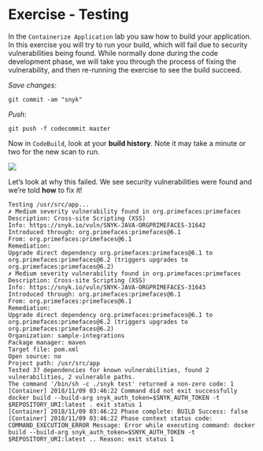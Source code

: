 # Exercise - Testing

In the `Containerize Application` lab you saw how to build your application. In this exercise you will try to run your build, which will fail due to security vulnerabilities being found. While normally done during the code development phase, we will take you through the process of fixing the vulnerability, and then re-running the exercise to see the build succeed.

_Save changes_:

```text
git commit -am "snyk"
```

_Push_:

```text
git push -f codecommit master
```

Now in `CodeBuild`, look at your **build history**. Note it may take a minute or two for the new scan to run.

![](https://partner-workshop-assets.s3.us-east-2.amazonaws.com/snyk_4_build.png)

Let’s look at why this failed. We see security vulnerabilities were found and we’re told **how** to fix it!

```text
Testing /usr/src/app...
✗ Medium severity vulnerability found in org.primefaces:primefaces
Description: Cross-site Scripting (XSS)
Info: https://snyk.io/vuln/SNYK-JAVA-ORGPRIMEFACES-31642
Introduced through: org.primefaces:primefaces@6.1
From: org.primefaces:primefaces@6.1
Remediation:
Upgrade direct dependency org.primefaces:primefaces@6.1 to org.primefaces:primefaces@6.2 (triggers upgrades to org.primefaces:primefaces@6.2)
✗ Medium severity vulnerability found in org.primefaces:primefaces
Description: Cross-site Scripting (XSS)
Info: https://snyk.io/vuln/SNYK-JAVA-ORGPRIMEFACES-31643
Introduced through: org.primefaces:primefaces@6.1
From: org.primefaces:primefaces@6.1
Remediation:
Upgrade direct dependency org.primefaces:primefaces@6.1 to org.primefaces:primefaces@6.2 (triggers upgrades to org.primefaces:primefaces@6.2)
Organization: sample-integrations
Package manager: maven
Target file: pom.xml
Open source: no
Project path: /usr/src/app
Tested 37 dependencies for known vulnerabilities, found 2 vulnerabilities, 2 vulnerable paths.
The command '/bin/sh -c ./snyk test' returned a non-zero code: 1
[Container] 2018/11/09 03:46:22 Command did not exit successfully docker build --build-arg snyk_auth_token=$SNYK_AUTH_TOKEN -t $REPOSITORY_URI:latest . exit status 1
[Container] 2018/11/09 03:46:22 Phase complete: BUILD Success: false
[Container] 2018/11/09 03:46:22 Phase context status code: COMMAND_EXECUTION_ERROR Message: Error while executing command: docker build --build-arg snyk_auth_token=$SNYK_AUTH_TOKEN -t $REPOSITORY_URI:latest .. Reason: exit status 1
```

